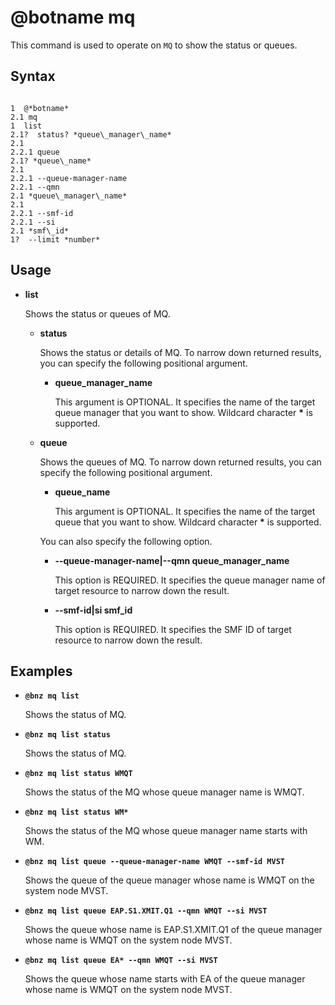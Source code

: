# @botname mq

This command is used to operate on `MQ` to show the status or queues.

## Syntax

```

1  @*botname*
2.1 mq
1  list
2.1?  status? *queue\_manager\_name*
2.1 
2.2.1 queue
2.1? *queue\_name*
2.1 
2.2.1 --queue-manager-name
2.2.1 --qmn
2.1 *queue\_manager\_name*
2.1 
2.2.1 --smf-id
2.2.1 --si
2.1 *smf\_id*
1?  --limit *number*
```



## Usage

-   **list**

    Shows the status or queues of MQ.

    -   **status**

        Shows the status or details of MQ. To narrow down returned results, you can specify the following positional argument.

        -   **queue\_manager\_name**

            This argument is OPTIONAL. It specifies the name of the target queue manager that you want to show. Wildcard character **\*** is supported.

    -   **queue**

        Shows the queues of MQ. To narrow down returned results, you can specify the following positional argument.

        -   **queue\_name**

            This argument is OPTIONAL. It specifies the name of the target queue that you want to show. Wildcard character **\*** is supported.

        You can also specify the following option.

        -   **--queue-manager-name\|--qmn queue\_manager\_name**

            This option is REQUIRED. It specifies the queue manager name of target resource to narrow down the result.

        -   **--smf-id\|si smf\_id**

            This option is REQUIRED. It specifies the SMF ID of target resource to narrow down the result.


## Examples

-   **`@bnz mq list`**

    Shows the status of MQ.

-   **`@bnz mq list status`**

    Shows the status of MQ.

-   **`@bnz mq list status WMQT`**

    Shows the status of the MQ whose queue manager name is WMQT.

-   **`@bnz mq list status WM*`**

    Shows the status of the MQ whose queue manager name starts with WM.

-   **`@bnz mq list queue --queue-manager-name WMQT --smf-id MVST`**

    Shows the queue of the queue manager whose name is WMQT on the system node MVST.

-   **`@bnz mq list queue EAP.S1.XMIT.Q1 --qmn WMQT --si MVST`**

    Shows the queue whose name is EAP.S1.XMIT.Q1 of the queue manager whose name is WMQT on the system node MVST.

-   **`@bnz mq list queue EA* --qmn WMQT --si MVST`**

    Shows the queue whose name starts with EA of the queue manager whose name is WMQT on the system node MVST.


